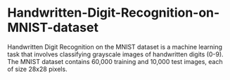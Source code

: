 # Handwritten-Digit-Recognition-on-MNIST-dataset
Handwritten Digit Recognition on the MNIST dataset is a machine learning task that involves classifying grayscale images of handwritten digits (0-9). The MNIST dataset contains 60,000 training and 10,000 test images, each of size 28x28 pixels.
